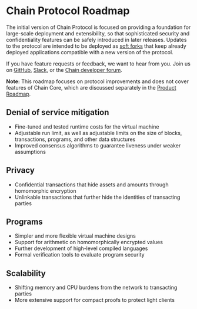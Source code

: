 # Chain Protocol Roadmap

The initial version of Chain Protocol is focused on providing a foundation for large-scale deployment and extensibility, so that sophisticated security and confidentiality features can be safely introduced in later releases. Updates to the protocol are intended to be deployed as [soft forks](blockchain-extensibility.md) that keep already deployed applications compatible with a new version of the protocol.

If you have feature requests or feedback, we want to hear from you. Join us on [GitHub](https://github.com/chain), [Slack](https://slack.chain.com), or the [Chain developer forum](https://support.chain.com).

**Note:** This roadmap focuses on protocol improvements and does not cover features of Chain Core, which are discussed separately in the [Product Roadmap](../../core/reference/product-roadmap.md).

## Denial of service mitigation

* Fine-tuned and tested runtime costs for the virtual machine
* Adjustable run limit, as well as adjustable limits on the size of blocks, transactions, programs, and other data structures
* Improved consensus algorithms to guarantee liveness under weaker assumptions

## Privacy

* Confidential transactions that hide assets and amounts through homomorphic encryption
* Unlinkable transactions that further hide the identities of transacting parties

## Programs

* Simpler and more flexible virtual machine designs
* Support for arithmetic on homomorphically encrypted values
* Further development of high-level compiled languages
* Formal verification tools to evaluate program security

## Scalability

* Shifting memory and CPU burdens from the network to transacting parties
* More extensive support for compact proofs to protect light clients